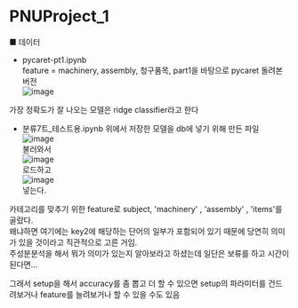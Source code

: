 # PNUProject_1


■ 데이터 
- pycaret-pt1.ipynb   
feature = machinery, assembly, 청구품목, part1을 바탕으로 pycaret 돌려본 버전   
![image](https://user-images.githubusercontent.com/113881813/216200335-005c154b-4365-4ae4-910d-d84fd765184a.png)   

가장 정확도가 잘 나오는 모델은 ridge classifier라고 한다

- 분류7트_테스트용.ipynb
위에서 저장한 모델을 db에 넣기 위해 만든 파일   
![image](https://user-images.githubusercontent.com/113881813/216206812-50609367-5274-4850-8e9f-02052a123765.png)   
불러와서   
![image](https://user-images.githubusercontent.com/113881813/216206850-d3413725-3397-4c4b-a2f7-2de3a5599838.png)   
로드하고   
![image](https://user-images.githubusercontent.com/113881813/216206904-e54ec8d5-e278-4a7b-b4c2-25d3fa808497.png)   
넣는다.   


카테고리를 맞추기 위한 feature로 subject, 'machinery'  , 'assembly' , 'items'를 골랐다.   
왜냐하면 여기에는 key2에 해당하는 단어의 일부가 포함되어 있기 때문에 당연히 의미가 있을 것이라고 직관적으로 고른 거임.   
주성분분석을 해서 뭐가 의미가 있는지 알아보라고 하셨는데 일단은 보류를 하고 시간이 된다면...   

그래서 setup을 해서 accuracy를 좀 뽑고 더 할 수 있으면 setup의 파라미터를 건드려보거나 feature를 늘려보거나 할 수 있을 수도 있음   
